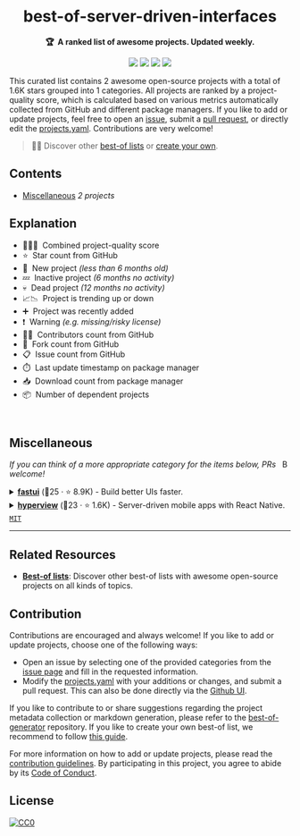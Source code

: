 <!-- markdownlint-disable -->
<h1 align="center">
    best-of-server-driven-interfaces
    <br>
</h1>

<p align="center">
    <strong>🏆&nbsp; A ranked list of awesome projects. Updated weekly.</strong>
</p>

<p align="center">
    <a href="https://best-of.org" title="Best-of Badge"><img src="http://bit.ly/3o3EHNN"></a>
    <a href="#Contents" title="Project Count"><img src="https://img.shields.io/badge/projects-2-blue.svg?color=5ac4bf"></a>
    <a href="#Contribution" title="Contributions are welcome"><img src="https://img.shields.io/badge/contributions-welcome-green.svg"></a>
    <a href="https://github.com/hasansezertasan/best-of-server-driven-interfaces/releases" title="Best-of Updates"><img src="https://img.shields.io/github/release-date/hasansezertasan/best-of-server-driven-interfaces?color=green&label=updated"></a>
</p>

This curated list contains 2 awesome open-source projects with a total of 1.6K stars grouped into 1 categories. All projects are ranked by a project-quality score, which is calculated based on various metrics automatically collected from GitHub and different package managers. If you like to add or update projects, feel free to open an [issue](https://github.com/hasansezertasan/best-of-server-driven-interfaces/issues/new/choose), submit a [pull request](https://github.com/hasansezertasan/best-of-server-driven-interfaces/pulls), or directly edit the [projects.yaml](https://github.com/hasansezertasan/best-of-server-driven-interfaces/edit/main/projects.yaml). Contributions are very welcome!

> 🧙‍♂️  Discover other [best-of lists](https://best-of.org) or [create your own](https://github.com/best-of-lists/best-of/blob/main/create-best-of-list.md).

## Contents

- [Miscellaneous](#miscellaneous) _2 projects_

## Explanation
- 🥇🥈🥉&nbsp; Combined project-quality score
- ⭐️&nbsp; Star count from GitHub
- 🐣&nbsp; New project _(less than 6 months old)_
- 💤&nbsp; Inactive project _(6 months no activity)_
- 💀&nbsp; Dead project _(12 months no activity)_
- 📈📉&nbsp; Project is trending up or down
- ➕&nbsp; Project was recently added
- ❗️&nbsp; Warning _(e.g. missing/risky license)_
- 👨‍💻&nbsp; Contributors count from GitHub
- 🔀&nbsp; Fork count from GitHub
- 📋&nbsp; Issue count from GitHub
- ⏱️&nbsp; Last update timestamp on package manager
- 📥&nbsp; Download count from package manager
- 📦&nbsp; Number of dependent projects

<br>

## Miscellaneous

<a href="#contents"><img align="right" width="15" height="15" src="https://git.io/JtehR" alt="Back to top"></a>

_If you can think of a more appropriate category for the items below, PRs welcome!_

<details><summary><b><a href="https://github.com/pydantic/FastUI">fastui</a></b> (🥇25 ·  ⭐ 8.9K) - Build better UIs faster.</summary>


---

<br>

 _1 projects are hidden because they don't fulfill the minimal requirements._

---
</details>
<details><summary><b><a href="https://github.com/Instawork/hyperview">hyperview</a></b> (🥉23 ·  ⭐ 1.6K) - Server-driven mobile apps with React Native. <code><a href="http://bit.ly/34MBwT8">MIT</a></code></summary>

- [GitHub](https://github.com/Instawork/hyperview) (👨‍💻 55 · 🔀 79 · 📦 23 · 📋 160 - 29% open · ⏱️ 08.10.2025):

	```
	git clone https://github.com/Instawork/hyperview
	```
</details>

---

## Related Resources

- [**Best-of lists**](https://best-of.org): Discover other best-of lists with awesome open-source projects on all kinds of topics.

## Contribution

Contributions are encouraged and always welcome! If you like to add or update projects, choose one of the following ways:

- Open an issue by selecting one of the provided categories from the [issue page](https://github.com/hasansezertasan/best-of-server-driven-interfaces/issues/new/choose) and fill in the requested information.
- Modify the [projects.yaml](https://github.com/hasansezertasan/best-of-server-driven-interfaces/blob/main/projects.yaml) with your additions or changes, and submit a pull request. This can also be done directly via the [Github UI](https://github.com/hasansezertasan/best-of-server-driven-interfaces/edit/main/projects.yaml).

If you like to contribute to or share suggestions regarding the project metadata collection or markdown generation, please refer to the [best-of-generator](https://github.com/best-of-lists/best-of-generator) repository. If you like to create your own best-of list, we recommend to follow [this guide](https://github.com/best-of-lists/best-of/blob/main/create-best-of-list.md).

For more information on how to add or update projects, please read the [contribution guidelines](https://github.com/hasansezertasan/best-of-server-driven-interfaces/blob/main/CONTRIBUTING.md). By participating in this project, you agree to abide by its [Code of Conduct](https://github.com/hasansezertasan/best-of-server-driven-interfaces/blob/main/.github/CODE_OF_CONDUCT.md).

## License

[![CC0](https://mirrors.creativecommons.org/presskit/buttons/88x31/svg/by-sa.svg)](https://creativecommons.org/licenses/by-sa/4.0/)
